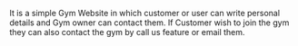 It is a simple Gym Website in which customer or user can write personal details and Gym owner can contact them. If Customer wish 
to join the gym they can also contact the gym by call us feature or email them.
